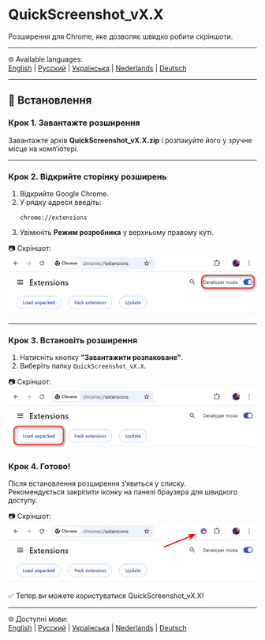 # QuickScreenshot_vX.X
Розширення для Chrome, яке дозволяє швидко робити скріншоти.

---

🌐 Available languages:  
[English](README.md) | [Русский](README.ru.md) | [Українська](README.uk.md) | [Nederlands](README.nl.md) | [Deutsch](README.de.md)

---

## 🚀 Встановлення

### Крок 1. Завантажте розширення
Завантажте архів **QuickScreenshot_vX.X.zip** і розпакуйте його у зручне місце на комп’ютері.

---

### Крок 2. Відкрийте сторінку розширень
1. Відкрийте Google Chrome.  
2. У рядку адреси введіть:  
   ```
   chrome://extensions
   ```
3. Увімкніть **Режим розробника** у верхньому правому куті.

📷 Скріншот:  
![Developer mode](screenshots/step2_developer_mode.png)

---

### Крок 3. Встановіть розширення
1. Натисніть кнопку **"Завантажити розпаковане"**.  
2. Виберіть папку `QuickScreenshot_vX.X`.  

📷 Скріншот:  
![Load unpacked](screenshots/step3_load_unpacked.png)

### Крок 4. Готово!
Після встановлення розширення з’явиться у списку.  
Рекомендується закріпити іконку на панелі браузера для швидкого доступу.

📷 Скріншот:  
![Extension installed](screenshots/step4_installed.png)

✅ Тепер ви можете користуватися QuickScreenshot_vX.X!

---

🌐 Доступні мови:  
[English](README.md) | [Русский](README.ru.md) | [Українська](README.uk.md) | [Nederlands](README.nl.md) | [Deutsch](README.de.md)
